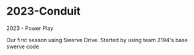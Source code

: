 # 2023-Conduit
2023 - Power Play

Our first season using Swerve Drive.
Started by using team 2194's base swerve code
